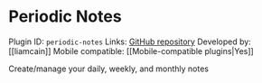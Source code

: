 # Periodic Notes

Plugin ID: `periodic-notes`
Links: [GitHub repository](https://github.com/liamcain/obsidian-periodic-notes)
Developed by: [[liamcain]]
Mobile compatible: [[Mobile-compatible plugins|Yes]]

Create/manage your daily, weekly, and monthly notes
